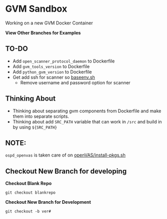 # GVM Sandbox
Working on a new GVM Docker Container

**View Other Branches for Examples**

## TO-DO
- Add `open_scanner_protocol_daemon` to Dockerfile
- Add `gvm_tools_version` to Dockerfile
- Add `python_gvm_version` to Dockerfile
- Get add ssh for scanner so [baseenv.sh](/modules/base/baseenv.sh)
    - Remove username and password option for scanner 

## Thinking About
- Thinking about separating gvm components from Dockerfile and make them into separate scripts.
- Thinking about add `SRC_PATH` variable that can work in `/src` and build in by using `${SRC_PATH}`





## NOTE:
`ospd_openvas` is taken care of on [openVAS/install-pkgs.sh](/modules/openvas/install-pkgs.sh)



## Checkout New Branch for developing

**Checkout Blank Repo**

```shell
git checkout blankrepo
```

**Checkout New Branch for Development**

```shell
git checkout -b ver#
```


